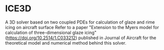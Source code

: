 # ICE3D
A 3D solver based on two coupled PDEs for calculation of glaze and rime icing on aircraft surface
Refer to a paper "Extension to the Myers model for calculation of three-dimensional glaze icing" (https://doi.org/10.2514/1.C033212) published in Journal of Aircraft for the theoretical model and numerical method behind this solver.
